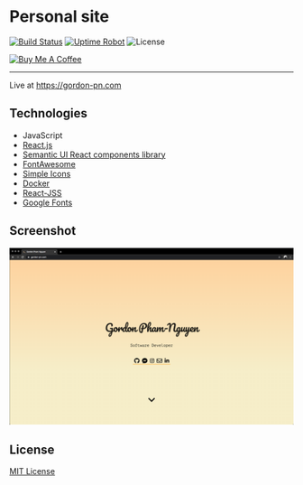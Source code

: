# Personal site

[![Build Status](https://drone.gordon-pn.com/api/badges/gordonpn/personal-site/status.svg)](https://drone.gordon-pn.com/gordonpn/personal-site)
[![Uptime Robot](https://badgen.net/uptime-robot/status/m785024735-3db42889940bfb1bb60183aa)](https://gordon-pn.com)
![License](https://badgen.net/github/license/gordonpn/personal-site)

[![Buy Me A Coffee](https://www.buymeacoffee.com/assets/img/custom_images/orange_img.png)](https://www.buymeacoffee.com/gordonpn)

---

Live at <https://gordon-pn.com>

## Technologies

- JavaScript
- [React.js](https://reactjs.org)
- [Semantic UI React components library](https://react.semantic-ui.com)
- [FontAwesome](https://github.com/FortAwesome/react-fontawesome)
- [Simple Icons](https://simpleicons.org)
- [Docker](https://www.docker.com)
- [React-JSS](https://cssinjs.org/react-jss)
- [Google Fonts](https://fonts.google.com)

## Screenshot

![Screenshots](./docs/screenshot.png)

## License

[MIT License](./LICENSE)
